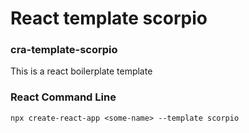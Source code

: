 # React template scorpio

### cra-template-scorpio

This is a react boilerplate template

### React Command Line

`npx create-react-app <some-name> --template scorpio`
